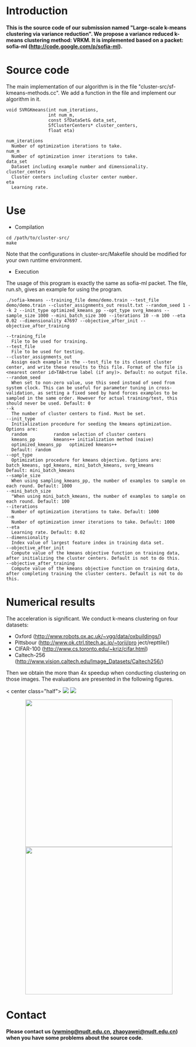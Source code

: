 # Introduction
#### This is the source code of our submission named "Large-scale k-means clustering via variance reduction". We propose a variance reduced k-means clustering method: VRKM. It is implemented based on a packet: sofia-ml (http://code.google.com/p/sofia-ml). 

# Source code

The main implementation of our algorithm is in the file "cluster-src/sf-kmeans-methods.cc". We add a function in the file and implement our algorithm in it.
```
void SVRGKmeans(int num_iterations,
                int num_m,
                const SfDataSet& data_set,
                SfClusterCenters* cluster_centers,
                float eta)
```
```
num_iterations
  Number of optimization iterations to take.
num_m
  Number of optimization inner iterations to take.
data_set
  Dataset including example number and dimensionality.
cluster_centers
  Cluster centers including cluster center number.
eta
  Learning rate.
```
# Use

* Compilation
```
cd /path/to/cluster-src/
make
```
Note that the configurations in cluster-src/Makefile should be modified for your own runtime environment. 

* Execution

The usage of this program is exactly the same as sofia-ml packet. The file, run.sh, gives an example for using the program. 
```
./sofia-kmeans --training_file demo/demo.train --test_file demo/demo.train --cluster_assignments_out result.txt --random_seed 1 --k 2 --init_type optimized_kmeans_pp --opt_type svrg_kmeans --sample_size 1000 --mini_batch_size 300 --iterations 10 --m 100 --eta 0.02 --dimensionality 47697 --objective_after_init --objective_after_training
```
```
--training_file
  File to be used for training.
--test_file
  File to be used for testing.
--cluster_assignments_out
  Assign each example in the --test_file to its closest cluster center, and write these results to this file. Format of the file is <nearest center id>TAB<true label (if any)>. Default: no output file.
--random_seed
  When set to non-zero value, use this seed instead of seed from system clock. This can be useful for parameter tuning in cross-validation, as setting a fixed seed by hand forces examples to be sampled in the same order. However for actual training/test, this should never be used. Default: 0
--k
  The number of cluster centers to find. Must be set.
--init_type
  Initialization procedure for seeding the kmeans optimization. Options are:
  random          random selection of cluster centers
  kmeans_pp       kmeans++ initialization method (naive)
  optimized_kmeans_pp   optimized kmeans++
  Default: random
--opt_type
  Optimization procedure for kmeans objective. Options are: batch_kmeans, sgd_kmeans, mini_batch_kmeans, svrg_kmeans
Default: mini_batch_kmeans
--sample_size
  When using sampling_kmeans_pp, the number of examples to sample on each round. Default: 1000
--mini_batch_size
  "When using mini_batch_kmeans, the number of examples to sample on each round. Default: 100
--iterations
  Number of optimization iterations to take. Default: 1000
--m
  Number of optimization inner iterations to take. Default: 1000
--eta
  Learning rate. Default: 0.02
--dimensionality
  Index value of largest feature index in training data set.
--objective_after_init
  Compute value of the kmeans objective function on training data, after initializing the cluster centers. Default is not to do this.
--objective_after_training
  Compute value of the kmeans objective function on training data, after completing training the cluster centers. Default is not to do this.
```

# Numerical results
The acceleration is significant. We conduct k-means clustering on four datasets:

* Oxford (http://www.robots.ox.ac.uk/~vgg/data/oxbuildings/)
* Pittsbour (http://www.ok.ctrl.titech.ac.jp/~torii/pro ject/repttile/)
* CIFAR-100 (http://www.cs.toronto.edu/~kriz/cifar.html)
* Caltech-256 (http://www.vision.caltech.edu/Image_Datasets/Caltech256/)

Then we obtain the more than 4x speedup when conducting clustering on those images. The evaluations are presented in the following figures.

< center class="half">
    <img src="https://github.com/YaweiZhao/VRKM_sofia-ml/blob/master/images/figure_cp_oxford-1.png">
    <img src="https://github.com/YaweiZhao/VRKM_sofia-ml/blob/master/images/figure_cp_pitts-1.png">
</center>

<center class="half">
    <img src="https://github.com/YaweiZhao/VRKM_sofia-ml/blob/master/images/figure_cp_CIFAR-1.png" width="400">
    <img src="https://github.com/YaweiZhao/VRKM_sofia-ml/blob/master/images/figure_cp_caltech-1.png" width="400">
</center>



# Contact
#### Please contact us (ywming@nudt.edu.cn, zhaoyawei@nudt.edu.cn) when you have some problems about the source code.